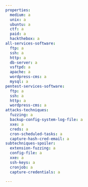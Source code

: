 ```yaml
---
properties:
  medium: a
  unix: a
  ubuntu: a
  ctf: a
  paid: a
  hackthebox: a
all-services-software:
  ftp: a
  ssh: a
  http: a
  db-server: a
  vsftpd: a
  apache: a
  wordpress-cms: a
  mysql: a
pentest-services-software:
  ftp: a
  ssh: a
  http: a
  wordpress-cms: a
attacks-techniques:
  fuzzing: a
  backup-config-system-log-file: a
  xxe: a
  creds: a
  cron-scheduled-tasks: a
  capture-hash-cred-email: a
subtechniques-spoiler:
  extension-fuzzing: a
  config-file: a
  xxe: a
  ssh-keys: a
  cronjob: a
  capture-credentials: a

---
```

